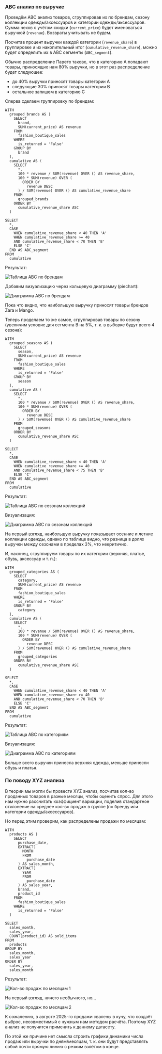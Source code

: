 ### ABC анализ по выручке
Проведём ABC анализ товаров, сгруппировав их по брендам, сезону коллекции одежды/аксессуаров и категории одежды/аксессуаров. Сумма чеков с учётом скидки (`current_price`) будет именоваться выручкой (`revenue`). Возвраты учитывать не будем.

Посчитав процент выручки каждой категории (`revenue_share`) в группировке и их накопительный итог (`cumulative_revenue_share`), можно будет определить их в ABC сегменты (`ABC_segment`).

Обычно распределение Парето таково, что в категорию А попадают товары, приносящие нам 80% выручки, но в этот раз распределение будет следующее:

- до 40% выручки приносят товары категории А
- следующие 30% приносят товары категории B
- остальное запишем в категорию C

Сперва сделаем группировку по брендам:

``` 
WITH
  grouped_brands AS (
    SELECT
      brand,
      SUM(current_price) AS revenue
    FROM
      fashion_boutique_sales
    WHERE
      is_returned = 'False'
    GROUP BY
      brand
  ),
  cumulative AS (
    SELECT
      *,
      100 * revenue / SUM(revenue) OVER () AS revenue_share,
      100 * SUM(revenue) OVER (
        ORDER BY
          revenue DESC
      ) / SUM(revenue) OVER () AS cumulative_revenue_share
    FROM
      grouped_brands
    ORDER BY
      cumulative_revenue_share ASC
  )
  
SELECT
  *,
  CASE
    WHEN cumulative_revenue_share < 40 THEN 'A'
    WHEN cumulative_revenue_share >= 40
    AND cumulative_revenue_share < 70 THEN 'B'
    ELSE 'C'
  END AS ABC_segment
FROM
  cumulative
```

Результат:

![Таблица ABC по брендам](./img/03_abc_brands_revenue.png)

Добавим визуализацию через кольцевую диаграмму (piechart):

![Диаграмма ABC по брендам](./img/03_abc_brands_revenue_piechart.png)

Пока что видно, что наибольшую выручку приносят товары брендов Zara и Mango.

Теперь проделаем то же самое, сгруппировав товары по сезону (увеличим условие для сегмента B на 5%, т. к. в выборке будут всего 4 сезона):

``` 
WITH
  grouped_seasons AS (
    SELECT
      season,
      SUM(current_price) AS revenue
    FROM
      fashion_boutique_sales
    WHERE
      is_returned = 'False'
    GROUP BY
      season
  ),
  cumulative AS (
    SELECT
      *,
      100 * revenue / SUM(revenue) OVER () AS revenue_share,
      100 * SUM(revenue) OVER (
        ORDER BY
          revenue DESC
      ) / SUM(revenue) OVER () AS cumulative_revenue_share
    FROM
      grouped_seasons
    ORDER BY
      cumulative_revenue_share ASC
  )
  
SELECT
  *,
  CASE
    WHEN cumulative_revenue_share < 40 THEN 'A'
    WHEN cumulative_revenue_share >= 40
    AND cumulative_revenue_share < 75 THEN 'B'
    ELSE 'C'
  END AS ABC_segment
FROM
  cumulative
```

Результат:

![Таблица ABC по сезонам коллекций](./img/04_abc_collection_season_revenue.png)

Визуализация:

![Диаграмма ABC по сезонам коллекций](./img/04_abc_collection_season_revenue_piechart.png)

На первый взгляд, наибольшую выручку показывает осенние и летние коллекции одежды, однако по таблице видно, что разница в долях выручки между сезонами в пределах 3%, что некритично.

И, наконец, сгруппируем товары по их категории (верхняя, платье, обувь, аксессуар и т. п.):

``` 
WITH
  grouped_categories AS (
    SELECT
      category,
      SUM(current_price) AS revenue
    FROM
      fashion_boutique_sales
    WHERE
      is_returned = 'False'
    GROUP BY
      category
  ),
  cumulative AS (
    SELECT
      *,
      100 * revenue / SUM(revenue) OVER () AS revenue_share,
      100 * SUM(revenue) OVER (
        ORDER BY
          revenue DESC
      ) / SUM(revenue) OVER () AS cumulative_revenue_share
    FROM
      grouped_categories
    ORDER BY
      cumulative_revenue_share ASC
  )
  
SELECT
  *,
  CASE
    WHEN cumulative_revenue_share < 40 THEN 'A'
    WHEN cumulative_revenue_share >= 40
    AND cumulative_revenue_share < 70 THEN 'B'
    ELSE 'C'
  END AS ABC_segment
FROM
  cumulative
```

Результат:

![Таблица ABC по категориям](./img/05_abc_category_revenue.png)

Визуализация:

![Диаграмма ABC по категориям](./img/05_abc_category_revenue_piechart.png)

Больше всего выручки принесла верхняя одежда, меньше принесли обувь и платья.

### По поводу XYZ анализа
В теории мы могли бы провести XYZ анализ, посчитав кол-во проданных товаров в разные месяцы, чтобы оценить спрос. Для этого нам нужно рассчитать коэффициент вариации, поделив стандартное отклонение на среднее кол-во продаж в группе (по бренду или категории одежды/аксессуаров).

Но перед этим проверим, как распределены продажи по месяцам:

``` 
WITH
  products AS (
    SELECT
      purchase_date,
      EXTRACT(
        MONTH
        FROM
          purchase_date
      ) AS sales_month,
      EXTRACT(
        YEAR
        FROM
          purchase_date
      ) AS sales_year,
      brand,
      product_id
    FROM
      fashion_boutique_sales
    WHERE
      is_returned = 'False'
  )
  
SELECT
  sales_month,
  sales_year,
  COUNT(product_id) AS sold_items
FROM
  products
GROUP BY
  sales_month,
  sales_year
ORDER BY
  sales_year,
  sales_month
```

Результат:

![Кол-во продаж по месяцам 1](./img/06_sold_items_by_month.png)

На первый взгляд, ничего необычного, но...

![Кол-во продаж по месяцам 2](./img/07_sold_items_by_month_anomaly.png)

К сожалению, в августе 2025-го продажи свалены в кучу, что создаёт выброс, несовместимый с нужным нам методом расчёта. Поэтому XYZ анализ не получится применить к данному датасету.

По этой же причине нет смысла строить графики динамики числа продаж или выручки по дням/месяцам, т. к. они будут представлять собой почти прямую линию с резким взлётом в конце.
